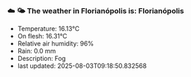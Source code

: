### ☁️ 🌤️  The weather in Florianópolis is: Florianópolis

- Temperature: 16.13°C
- On flesh: 16.31°C
- Relative air humidity: 96%
- Rain: 0.0 mm
- Description: Fog
- last updated: 2025-08-03T09:18:50.832568
